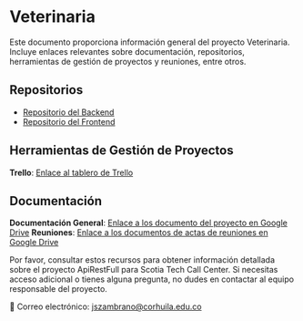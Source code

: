 # Veterinaria
Este documento proporciona información general del proyecto Veterinaria.
Incluye enlaces relevantes sobre documentación, repositorios, herramientas de gestión de proyectos y reuniones, entre otros.

## Repositorios

- [Repositorio del Backend](https://github.com/sebastianzambrano/Backend-ApiRestFull-ScotiaBank.git)
- [Repositorio del Frontend](https://github.com/sebastianzambrano/Frontend-ApiRestFull-ScotiaBank.git)

## Herramientas de Gestión de Proyectos

**Trello**: [Enlace al tablero de Trello](https://trello.com/b/hLOZOp3C/arquitectura-sistemas-distruibudos)

## Documentación

**Documentación General**: [Enlace a los documento del proyecto en Google Drive](https://drive.google.com/drive/folders/1b3iAWZyGD2LcaX4VEOmchFUE2xqpNkEl?usp=share_link)
**Reuniones**: [Enlace a los documentos de actas de reuniones en Google Drive](https://drive.google.com/drive/folders/1fIet7THG-r-DtHDQJv5lwHGewSyFmI4v?usp=share_link)

Por favor, consultar estos recursos para obtener información detallada sobre el proyecto ApiRestFull para Scotia Tech Call Center. Si necesitas acceso adicional o tienes alguna pregunta, no dudes en contactar al equipo responsable del proyecto.

📧 Correo electrónico: [jszambrano@corhuila.edu.co](mailto:jszambrano@corhuila.edu.co)

